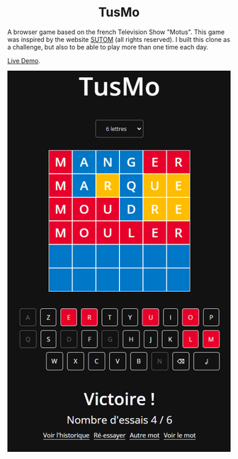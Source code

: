 # <h1 align="center">TusMo</h1>

A browser game based on the french Television Show "Motus". This game was inspired by the website [SUTOM](https://sutom.nocle.fr/ "Sutom") (all rights reserved).
I built this clone as a challenge, but also to be able to play more than one time each day.

[Live Demo](https://codepen.io/aunterei/project/full/XGQaMw "Live Demo").

<p align="center">
  <img src="https://github.com/aunterei/tusmo/blob/main/assets/images/tusmo.png" alt="TusMo capture">
</p>
